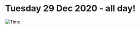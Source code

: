 # Tuesday 29 Dec 2020 - all day!
![Time](https://github.com/rich-ctm/today/workflows/Time/badge.svg)

